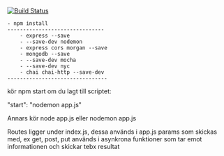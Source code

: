 [![Build Status](https://app.travis-ci.com/othorde/jsramverk.svg?branch=main)](https://app.travis-ci.com/othorde/jsramverk)



    - npm install
    -------------------------------
        - express --save
        - --save-dev nodemon
        - express cors morgan --save
        - mongodb --save
        - --save-dev mocha
        - --save-dev nyc
        - chai chai-http --save-dev
    --------------------------------


kör npm start om du lagt till scriptet:    

"start": "nodemon app.js"
 
 Annars kör node app.js
 eller nodemon app.js

 Routes ligger under index.js, dessa används i app.js
 params som skickas med, ex get, post, put används i asynkrona funktioner som tar emot informationen och skickar tebx resultat